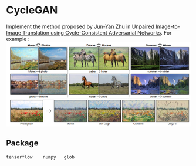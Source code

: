 # CycleGAN
Implement the method proposed by [Jun-Yan Zhu](https://arxiv.org/abs/1703.10593) in [Unpaired Image-to-Image Translation
using Cycle-Consistent Adversarial Networks](https://arxiv.org/pdf/1703.10593.pdf).
For example : ![alt text](https://github.com/ReuiYan-Lin/MLDS/blob/master/CycleGAN/img/example.png)
## Package
    tensorflow    numpy   glob
